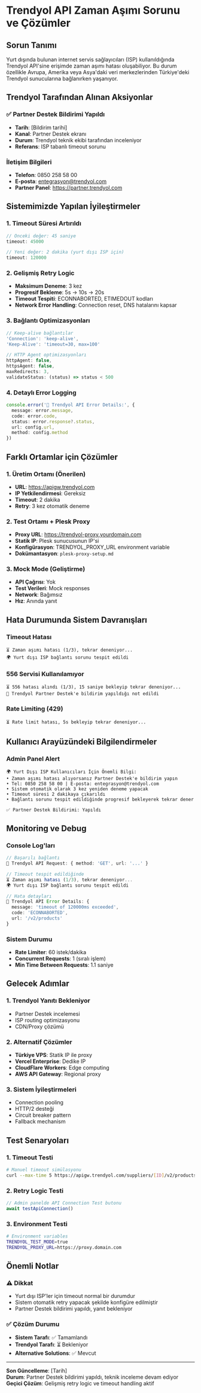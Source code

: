 # Trendyol API Zaman Aşımı Sorunu ve Çözümler

## Sorun Tanımı

Yurt dışında bulunan internet servis sağlayıcıları (ISP) kullanıldığında Trendyol API'sine erişimde zaman aşımı hatası oluşabiliyor. Bu durum özellikle Avrupa, Amerika veya Asya'daki veri merkezlerinden Türkiye'deki Trendyol sunucularına bağlanırken yaşanıyor.

## Trendyol Tarafından Alınan Aksiyonlar

### ✅ Partner Destek Bildirimi Yapıldı
- **Tarih**: [Bildirim tarihi]
- **Kanal**: Partner Destek ekranı
- **Durum**: Trendyol teknik ekibi tarafından inceleniyor
- **Referans**: ISP tabanlı timeout sorunu

### İletişim Bilgileri
- **Telefon**: 0850 258 58 00
- **E-posta**: entegrasyon@trendyol.com
- **Partner Panel**: https://partner.trendyol.com

## Sistemimizde Yapılan İyileştirmeler

### 1. Timeout Süresi Artırıldı
```typescript
// Önceki değer: 45 saniye
timeout: 45000

// Yeni değer: 2 dakika (yurt dışı ISP için)
timeout: 120000
```

### 2. Gelişmiş Retry Logic
- **Maksimum Deneme**: 3 kez
- **Progresif Bekleme**: 5s → 10s → 20s
- **Timeout Tespiti**: ECONNABORTED, ETIMEDOUT kodları
- **Network Error Handling**: Connection reset, DNS hatalarını kapsar

### 3. Bağlantı Optimizasyonları
```typescript
// Keep-alive bağlantılar
'Connection': 'keep-alive',
'Keep-Alive': 'timeout=30, max=100'

// HTTP Agent optimizasyonları
httpAgent: false,
httpsAgent: false,
maxRedirects: 3,
validateStatus: (status) => status < 500
```

### 4. Detaylı Error Logging
```typescript
console.error('🚨 Trendyol API Error Details:', {
  message: error.message,
  code: error.code,
  status: error.response?.status,
  url: config.url,
  method: config.method
})
```

## Farklı Ortamlar için Çözümler

### 1. Üretim Ortamı (Önerilen)
- **URL**: https://apigw.trendyol.com
- **IP Yetkilendirmesi**: Gereksiz
- **Timeout**: 2 dakika
- **Retry**: 3 kez otomatik deneme

### 2. Test Ortamı + Plesk Proxy
- **Proxy URL**: https://trendyol-proxy.yourdomain.com
- **Statik IP**: Plesk sunucusunun IP'si
- **Konfigürasyon**: TRENDYOL_PROXY_URL environment variable
- **Dokümantasyon**: `plesk-proxy-setup.md`

### 3. Mock Mode (Geliştirme)
- **API Çağrısı**: Yok
- **Test Verileri**: Mock responses
- **Network**: Bağımsız
- **Hız**: Anında yanıt

## Hata Durumunda Sistem Davranışları

### Timeout Hatası
```
⏳ Zaman aşımı hatası (1/3), tekrar deneniyor...
🌍 Yurt dışı ISP bağlantı sorunu tespit edildi
```

### 556 Servisi Kullanılamıyor
```
⏳ 556 hatası alındı (1/3), 15 saniye bekleyip tekrar deneniyor...
🔧 Trendyol Partner Destek'e bildirim yapıldığı not edildi
```

### Rate Limiting (429)
```
⏳ Rate limit hatası, 5s bekleyip tekrar deneniyor...
```

## Kullanıcı Arayüzündeki Bilgilendirmeler

### Admin Panel Alert
```
🌍 Yurt Dışı ISP Kullanıcıları İçin Önemli Bilgi:
• Zaman aşımı hatası alıyorsanız Partner Destek'e bildirim yapın
• Tel: 0850 258 58 00 | E-posta: entegrasyon@trendyol.com
• Sistem otomatik olarak 3 kez yeniden deneme yapacak
• Timeout süresi 2 dakikaya çıkarıldı
• Bağlantı sorunu tespit edildiğinde progresif bekleyerek tekrar dener

✅ Partner Destek Bildirimi: Yapıldı
```

## Monitoring ve Debug

### Console Log'ları
```typescript
// Başarılı bağlantı
🚀 Trendyol API Request: { method: 'GET', url: '...' }

// Timeout tespit edildiğinde
⏳ Zaman aşımı hatası (1/3), tekrar deneniyor...
🌍 Yurt dışı ISP bağlantı sorunu tespit edildi

// Hata detayları
🚨 Trendyol API Error Details: {
  message: 'timeout of 120000ms exceeded',
  code: 'ECONNABORTED',
  url: '/v2/products'
}
```

### Sistem Durumu
- **Rate Limiter**: 60 istek/dakika
- **Concurrent Requests**: 1 (sıralı işlem)
- **Min Time Between Requests**: 1.1 saniye

## Gelecek Adımlar

### 1. Trendyol Yanıtı Bekleniyor
- Partner Destek incelemesi
- ISP routing optimizasyonu
- CDN/Proxy çözümü

### 2. Alternatif Çözümler
- **Türkiye VPS**: Statik IP ile proxy
- **Vercel Enterprise**: Dedike IP
- **CloudFlare Workers**: Edge computing
- **AWS API Gateway**: Regional proxy

### 3. Sistem İyileştirmeleri
- Connection pooling
- HTTP/2 desteği
- Circuit breaker pattern
- Fallback mechanism

## Test Senaryoları

### 1. Timeout Testi
```bash
# Manuel timeout simülasyonu
curl --max-time 5 https://apigw.trendyol.com/suppliers/[ID]/v2/products
```

### 2. Retry Logic Testi
```javascript
// Admin panelde API Connection Test butonu
await testApiConnection()
```

### 3. Environment Testi
```bash
# Environment variables
TRENDYOL_TEST_MODE=true
TRENDYOL_PROXY_URL=https://proxy.domain.com
```

## Önemli Notlar

### ⚠️ Dikkat
- Yurt dışı ISP'ler için timeout normal bir durumdur
- Sistem otomatik retry yapacak şekilde konfigüre edilmiştir
- Partner Destek bildirimi yapıldı, yanıt bekleniyor

### ✅ Çözüm Durumu
- **Sistem Tarafı**: ✅ Tamamlandı
- **Trendyol Tarafı**: ⏳ Bekleniyor
- **Alternative Solutions**: ✅ Mevcut

---

**Son Güncelleme**: [Tarih]  
**Durum**: Partner Destek bildirimi yapıldı, teknik inceleme devam ediyor  
**Geçici Çözüm**: Gelişmiş retry logic ve timeout handling aktif 